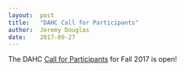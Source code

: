 ```yaml
---
layout:  post
title:   "DAHC Call for Participants"
author:  Jeremy Douglas
date:    2017-09-27
---
```


The DAHC [Call for Participants](/cfp) for Fall 2017 is open!
